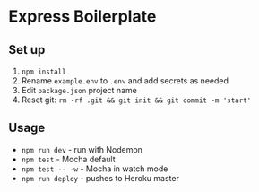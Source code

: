 # Express Boilerplate

## Set up

1. `npm install`
2. Rename `example.env` to `.env` and add secrets as needed
3. Edit `package.json` project name
4. Reset git: `rm -rf .git && git init && git commit -m 'start'`

## Usage

* `npm run dev` - run with Nodemon
* `npm test` - Mocha default
* `npm test -- -w` - Mocha in watch mode
* `npm run deploy` - pushes to Heroku master
